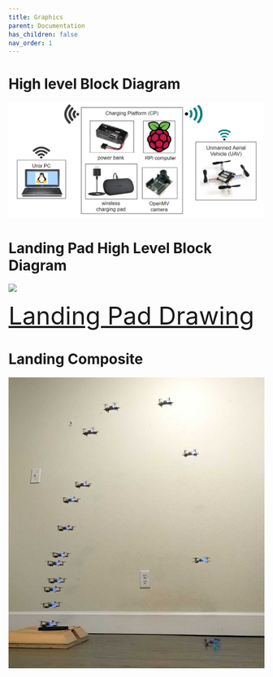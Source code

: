 ```yaml
---
title: Graphics
parent: Documentation
has_children: false
nav_order: 1
---
```


# High level Block Diagram
<img src="ARAV_highlevel_block.png" alt="Hight Level Block Diagram"/>

# Landing Pad High Level Block Diagram
<img src="https://docs.google.com/drawings/d/e/2PACX-1vSeghvn6hnLTorIGbGV8vB3EzDzUd7wGxC6f-0H_5ei4T60aPRJh2zPp4LsqnBYrBuxFvW8ZGxDNvYV/pub?w=960&amp;h=720">


<p>
<font size="10">
<a href="landing_pad_drawing.pdf">Landing Pad Drawing</a> 
</font>
</p>

# Landing Composite
<img src="landing_composite.jpg" alt="Landing Composite"/>
